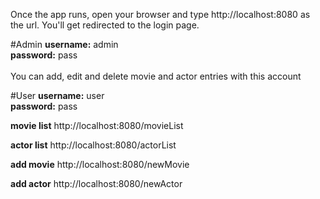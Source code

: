 Once the app runs, open your browser and type http://localhost:8080 as the url. You'll get redirected to the login page.


#Admin
**username:** admin <br>
**password:** pass <br>
<br>
You can add, edit and delete movie and actor entries with this account

#User
**username:** user <br>
**password:** pass <br>


**movie list** http://localhost:8080/movieList <br>

**actor list** http://localhost:8080/actorList <br>

**add movie** http://localhost:8080/newMovie <br>

**add actor** http://localhost:8080/newActor <br>